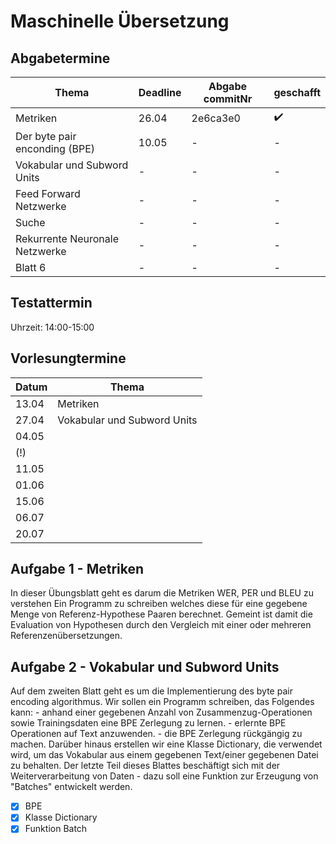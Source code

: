 # Maschinelle Übersetzung

## Abgabetermine

| Thema | Deadline |Abgabe commitNr| geschafft |
| - | ----- | - | - |
|Metriken|26.04|2e6ca3e0|:heavy_check_mark:|
|Der byte pair enconding (BPE) |10.05|-|-|
|Vokabular und Subword Units|-|-|-|
|Feed Forward Netzwerke|-|-|-|
|Suche|-|-|-|
|Rekurrente Neuronale Netzwerke|-|-|-|
|Blatt 6|-|-|-|

## Testattermin

Uhrzeit: 14:00-15:00

## Vorlesungtermine 

|Datum  |Thema    	|
|-------|------   	|
|13.04  |Metriken 	|  
|27.04  |Vokabular und Subword Units|
|04.05  |		|	
|(!)    |		|
|11.05  |		|
|01.06  |		|	
|15.06  |		| 
|06.07  |		|
|20.07  |		|


## Aufgabe 1 - Metriken 

In dieser Übungsblatt geht es darum die Metriken WER, PER und BLEU zu verstehen
Ein Programm zu schreiben welches diese für eine gegebene Menge von Referenz-Hypothese Paaren berechnet. 
Gemeint ist damit die Evaluation von Hypothesen durch den Vergleich mit einer oder mehreren Referenzenübersetzungen.

## Aufgabe 2 - Vokabular und Subword Units

Auf dem zweiten Blatt geht es um die Implementierung des byte pair encoding algorithmus. Wir sollen ein Programm schreiben, das Folgendes kann:
    - anhand einer gegebenen Anzahl von Zusammenzug-Operationen sowie Trainingsdaten eine BPE Zerlegung zu lernen.
    - erlernte BPE Operationen auf Text anzuwenden.
    - die BPE Zerlegung rückgängig zu machen.
Darüber hinaus erstellen wir eine Klasse Dictionary, die verwendet wird, um das Vokabular aus einem gegebenen Text/einer gegebenen Datei zu behalten. Der letzte Teil dieses Blattes beschäftigt sich mit der Weiterverarbeitung von Daten - dazu soll eine Funktion zur Erzeugung von "Batches" entwickelt werden.

- [x] BPE
- [x] Klasse Dictionary
- [x] Funktion Batch
